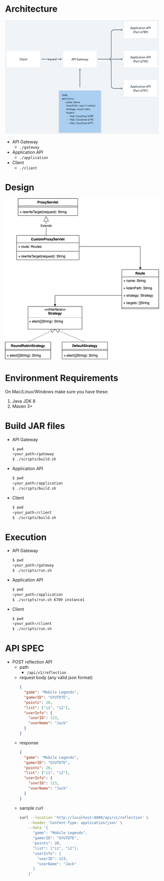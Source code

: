 # Architecture
![alt text](coda.png "Arch")

* API Gateway
  * `./gateway`
* Application API
  * `./application`
* Client
  * `./client`
# Design
![alt text](design.png "Design")

# Environment Requirements
On Mac/Linux/Windows make sure you have these:
1. Java JDK 8
2. Maven 3+

# Build JAR files
* API Gateway
    ```bash
    $ pwd
    <your_path>/gateway
    $ ./scripts/build.sh
    ```
* Application API
    ```bash
    $ pwd
    <your_path>/application
    $ ./scripts/build.sh
    ```
* Client
    ```bash
    $ pwd
    <your_path>/client
    $ ./scripts/build.sh
    ```
# Execution
* API Gateway
    ```bash
    $ pwd
    <your_path>/gateway
    $ ./scripts/run.sh
    ```
* Application API
    ```bash
    $ pwd
    <your_path>/application
    $ ./scripts/run.sh 6789 instance1
    ```
* Client
    ```bash
    $ pwd
    <your_path>/client
    $ ./scripts/run.sh
    ```
# API SPEC
* POST reflection API
    * path
      * `/api/v1/reflection`
    * request body (any valid json format)
      ```json
      {
        "game": "Mobile Legends",
        "gamerID": "GYUTDTE",
        "points": 20,
        "list": ["i1", "i2"],
        "userInfo": {
          "userID": 123,
          "userName": "Jack"
        }
      }
      ```
    * response
      ```json
      {
        "game": "Mobile Legends",
        "gamerID": "GYUTDTE",
        "points": 20,
        "list": ["i1", "i2"],
        "userInfo": {
          "userID": 123,
          "userName": "Jack"
        }
      }
      ```
    * sample curl
      ```bash
      curl --location 'http://localhost:8080/api/v1/reflection' \
          --header 'Content-Type: application/json' \
          --data '{
            "game": "Mobile Legends",
            "gamerID": "GYUTDTE",
            "points": 20,
            "list": ["i1", "i2"],
            "userInfo": {
              "userID": 123,
              "userName": "Jack"
            }
          }'
      ```